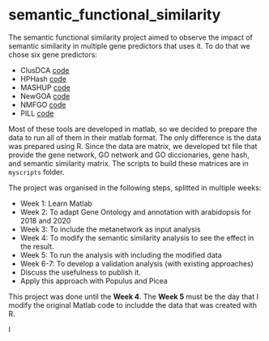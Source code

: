 # semantic_functional_similarity

The semantic functional similarity project aimed to observe the impact of semantic similarity in multiple gene predictors that uses it. To do that we chose six gene predictors:

* ClusDCA [code](https://github.com/wangshenguiuc/clusDCA)
* HPHash [code](http://mlda.swu.edu.cn/upload/code/HPHash.zip)
* MASHUP [code](https://groups.csail.mit.edu/cb/mashup/mashup.tar.gz)
* NewGOA [code](http://mlda.swu.edu.cn/upload/code/NewGOA_code.zip)
* NMFGO [code](http://mlda.swu.edu.cn/upload/code/NMFGO_code.zip)
* PILL [code](http://mlda.swu.edu.cn/upload/code/PILL_Web.zip)

Most of these tools are developed in matlab, so we decided to prepare the data to run all of them in their matlab format. The only difference is the data was prepared using R. Since the data are matrix, we developed txt file that provide the gene network, GO network and GO diccionaries, gene hash, and semantic similarity matrix. The scripts to build these matrices are in `myscripts` folder. 

The project was organised in the following steps, splitted in multiple weeks: 

* Week 1: Learn Matlab
* Week 2: To adapt Gene Ontology and annotation with arabidopsis for 2018 and 2020
* Week 3: To include the metanetwork as input analysis
* Week 4: To modify the semantic similarity analysis to see the effect in the result.
* Week 5: To run the analysis with including the modified data
* Week 6-7: To develop a validation analysis (with existing approaches)
* Discuss the usefulness to publish it. 
* Apply this approach with Populus and Picea

This project was done until the **Week 4**. The **Week 5** must be the day that I modify the original Matlab code to includde the data that was created with R. 

I
